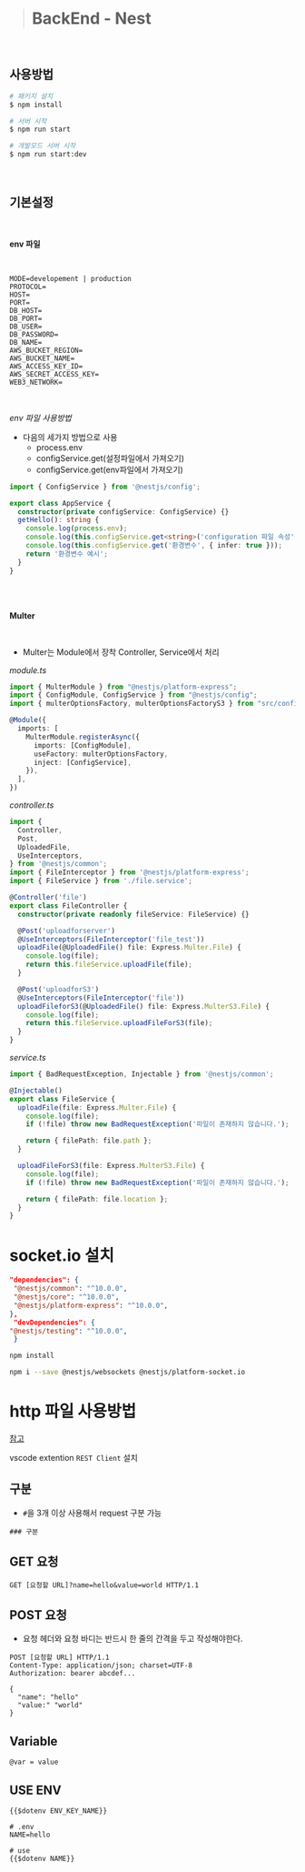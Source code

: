 > # BackEnd - Nest

<br />

## 사용방법

```sh
# 패키지 설치
$ npm install

# 서버 시작
$ npm run start

# 개발모드 서버 시작
$ npm run start:dev
```

<br />

## 기본설정

<br />

**env 파일**

<br />

```env
MODE=developement | production
PROTOCOL=
HOST=
PORT=
DB_HOST=
DB_PORT=
DB_USER=
DB_PASSWORD=
DB_NAME=
AWS_BUCKET_REGION=
AWS_BUCKET_NAME=
AWS_ACCESS_KEY_ID=
AWS_SECRET_ACCESS_KEY=
WEB3_NETWORK=
```

<br />

_env 파일 사용방법_

- 다음의 세가지 방법으로 사용
  - process.env
  - configService.get(설정파일에서 가져오기)
  - configService.get(env파일에서 가져오기)

```ts
import { ConfigService } from '@nestjs/config';

export class AppService {
  constructor(private configService: ConfigService) {}
  getHello(): string {
    console.log(process.env);
    console.log(this.configService.get<string>('configuration 파일 속성'));
    console.log(this.configService.get('환경변수', { infer: true }));
    return '환경변수 예시';
  }
}
```

<br />

<br />

**Multer**

<br />

- Multer는 Module에서 장착 Controller, Service에서 처리

_module.ts_

```ts
import { MulterModule } from "@nestjs/platform-express";
import { ConfigModule, ConfigService } from "@nestjs/config";
import { multerOptionsFactory, multerOptionsFactoryS3 } from "src/config/multer.options.ts";

@Module({
  imports: [
    MulterModule.registerAsync({
      imports: [ConfigModule],
      useFactory: multerOptionsFactory,
      inject: [ConfigService],
    }),
  ],
})
```

_controller.ts_

```ts
import {
  Controller,
  Post,
  UploadedFile,
  UseInterceptors,
} from '@nestjs/common';
import { FileInterceptor } from '@nestjs/platform-express';
import { FileService } from './file.service';

@Controller('file')
export class FileController {
  constructor(private readonly fileService: FileService) {}

  @Post('uploadforserver')
  @UseInterceptors(FileInterceptor('file_test'))
  uploadFile(@UploadedFile() file: Express.Multer.File) {
    console.log(file);
    return this.fileService.uploadFile(file);
  }

  @Post('uploadforS3')
  @UseInterceptors(FileInterceptor('file'))
  uploadFileforS3(@UploadedFile() file: Express.MulterS3.File) {
    console.log(file);
    return this.fileService.uploadFileForS3(file);
  }
}
```

_service.ts_

```ts
import { BadRequestException, Injectable } from '@nestjs/common';

@Injectable()
export class FileService {
  uploadFile(file: Express.Multer.File) {
    console.log(file);
    if (!file) throw new BadRequestException('파일이 존재하지 않습니다.');

    return { filePath: file.path };
  }

  uploadFileForS3(file: Express.MulterS3.File) {
    console.log(file);
    if (!file) throw new BadRequestException('파일이 존재하지 않습니다.');

    return { filePath: file.location };
  }
}
```

# socket.io 설치

```json
"dependencies": {
 "@nestjs/common": "^10.0.0",
 "@nestjs/core": "^10.0.0",
 "@nestjs/platform-express": "^10.0.0",
},
 "devDependencies": {
"@nestjs/testing": "^10.0.0",
 }
```

```bash
npm install
```

```bash
npm i --save @nestjs/websockets @nestjs/platform-socket.io
```

# http 파일 사용방법

[참고](https://hudi.blog/vscode-rest-client/)

vscode extention `REST Client` 설치

## 구분

- `#`을 3개 이상 사용해서 request 구분 가능

```
### 구분
```

## GET 요청

```
GET [요청할 URL]?name=hello&value=world HTTP/1.1
```

## POST 요청

- 요청 헤더와 요청 바디는 반드시 한 줄의 간격을 두고 작성해야한다.

```
POST [요청할 URL] HTTP/1.1
Content-Type: application/json; charset=UTF-8
Authorization: bearer abcdef...

{
  "name": "hello"
  "value:" "world"
}
```

## Variable

```
@var = value
```

## USE ENV

```
{{$dotenv ENV_KEY_NAME}}
```

```
# .env
NAME=hello

# use
{{$dotenv NAME}}
```
